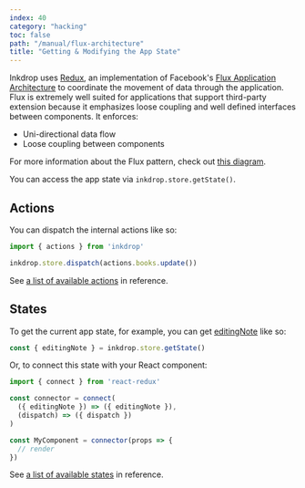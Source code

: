 ```yaml
---
index: 40
category: "hacking"
toc: false
path: "/manual/flux-architecture"
title: "Getting & Modifying the App State"
---
```


Inkdrop uses [Redux](https://redux.js.org/), an implementation of Facebook's [Flux Application Architecture](https://facebook.github.io/flux/) to coordinate the movement of data through the application. Flux is extremely well suited for applications that support third-party extension because it emphasizes loose coupling and well defined interfaces between components. It enforces:

 * Uni-directional data flow
 * Loose coupling between components

For more information about the Flux pattern, check out [this diagram](https://facebook.github.io/flux/docs/overview.html#structure-and-data-flow).

You can access the app state via `inkdrop.store.getState()`.

## Actions

You can dispatch the internal actions like so:

```js
import { actions } from 'inkdrop'

inkdrop.store.dispatch(actions.books.update())
```

See [a list of available actions](/reference/actions) in reference.

## States

To get the current app state, for example, you can get [editingNote](/reference/state-editing-note) like so:

```js
const { editingNote } = inkdrop.store.getState()
```

Or, to connect this state with your React component:

```js
import { connect } from 'react-redux'

const connector = connect(
  ({ editingNote }) => ({ editingNote }),
  (dispatch) => ({ dispatch })
)

const MyComponent = connector(props => {
  // render
})
```


See [a list of available states](/reference/states) in reference.
